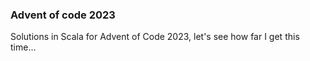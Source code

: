 ### Advent of code 2023

Solutions in Scala for Advent of Code 2023, let's see how far I get this time...